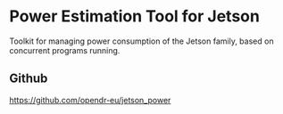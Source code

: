 # Power Estimation Tool for Jetson

Toolkit for managing power consumption of the Jetson family, based on concurrent programs running.

## Github 
https://github.com/opendr-eu/jetson_power
